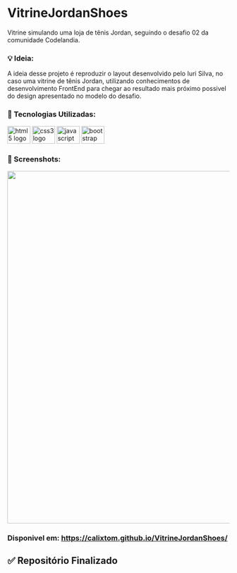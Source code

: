 # VitrineJordanShoes
Vitrine simulando uma loja de tênis Jordan, seguindo o desafio 02 da comunidade Codelandia.

### 💡 Ideia:

A ideia desse projeto é reproduzir o layout desenvolvido pelo Iuri Silva, no caso uma vitrine de tênis Jordan, utilizando conhecimentos de desenvolvimento FrontEnd para chegar ao resultado mais próximo possivel do design apresentado no modelo do desafio.

### 🧰 Tecnologias Utilizadas:

<div align="left">
  <img src="https://cdn.jsdelivr.net/gh/devicons/devicon/icons/html5/html5-original.svg" height="40" width="52" alt="html5 logo"  />
  <img src="https://cdn.jsdelivr.net/gh/devicons/devicon/icons/css3/css3-original.svg" height="40" width="52" alt="css3 logo"  />
  <img src="https://cdn.jsdelivr.net/gh/devicons/devicon/icons/javascript/javascript-original.svg" height="40" width="52" alt="javascript logo"  />
  <img src="https://cdn.jsdelivr.net/gh/devicons/devicon/icons/bootstrap/bootstrap-original.svg" height="40" width="52" alt="bootstrap logo"  />
</div>

### 📸 Screenshots:

<img src="https://user-images.githubusercontent.com/51165259/137757230-0b39f958-d301-4dfa-9393-4beaf2d7e61a.png" width="800"/>

### Disponivel em: https://calixtom.github.io/VitrineJordanShoes/

## ✅ Repositório Finalizado
